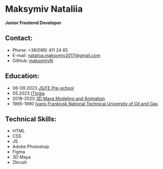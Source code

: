 # Maksymiv Nataliia

**Junior Frontend Developer**

## Contact:

- Phone: +38(099) 411 24 65
- E-mail: [nataliya.maksymiv2017@gmail.com](https://mail.google.com/mail/u/0/?tab=rm&ogbl#inbox)
- GitHub: [maksymivN](https://github.com/maksymivN?tab=repositories)

## Education:

- 06-09.2023 [JS/FE Pre-school](https://rs.school/)
- 05.2023 [ITlogia](https://itlogia.ru/)
- 2018-2020 [3D Maya Modeling and Animation](https://www.facebook.com/3dmaya.com.ua/)
- 1985-1990 [ Ivano Frankivsk National Technical University of Oil and Gas](https://nung.edu.ua/)

## Technical Skills:

- HTML
- CSS
- JS
- Adobe Photoshop
- Figma
- 3D Maya
- Zbrush
